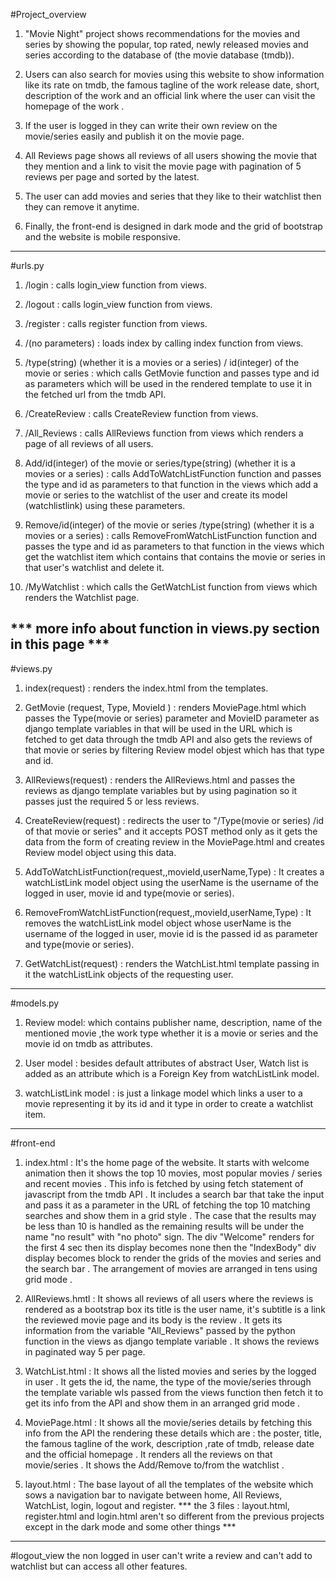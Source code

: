 #Project_overview
1. "Movie Night" project shows recommendations for the movies and series by showing the popular, top rated, newly released movies and series according to the database of (the movie database (tmdb)).

2. Users can also search for movies using this website to show information like its rate on tmdb, the famous tagline of the work release date, short, description of the work and an official link where the user can visit the homepage of the work .

3. If the user is logged in they can write their own review on the movie/series easily and publish it on the movie page.

4. All Reviews page shows all reviews of all users showing the movie that they mention and a link to visit the movie page with pagination of 5 reviews per page and sorted by the latest.

5. The user can add movies and series that they like to their watchlist then they can remove it anytime.

6. Finally, the front-end is designed in dark mode and the grid of bootstrap and the website is mobile responsive.
--------------------------------------------------------------------------------------------
#urls.py
1. /login : calls login_view function from views.

2. /logout : calls login_view function from views.

3. /register : calls register function from views.

4. /(no parameters)  : loads index by calling index function from views.

5. /type(string) (whether it is a movies or a series) / id(integer) of the movie or series :  which calls GetMovie function and passes type and id as parameters which will be  used in the rendered template to use it in the fetched url from the tmdb API.

6. /CreateReview : calls CreateReview function from views.

7. /All_Reviews : calls AllReviews function from views which renders a page of all reviews of all users.

8. Add/id(integer) of the movie or series/type(string) (whether it is a movies or a series) : calls AddToWatchListFunction function and passes the type and id as parameters to that function in the views which add a movie or series to the watchlist of the user and create its model (watchlistlink) using these parameters.

9. Remove/id(integer) of the movie or series /type(string) (whether it is a movies or a series) : calls RemoveFromWatchListFunction function and passes the type and id as parameters to that function in the views which get the watchlist item which contains that contains the movie or series in that user's watchlist and delete it.

10. /MyWatchlist : which calls the GetWatchList function from views which renders the Watchlist page.

*** more info about function in views.py section in this page ***
--------------------------------------------------------------------------------------------
#views.py
1. index(request) : renders the index.html from the templates.

2. GetMovie (request, Type, MovieId ) : renders MoviePage.html which passes the Type(movie or series) parameter and MovieID parameter as django template variables in that will be used in the URL which is fetched to get data through the tmdb API and also gets the reviews of that movie or series by filtering Review model objest which has that type and id.

3. AllReviews(request) : renders the AllReviews.html and passes the reviews as django template variables but by using pagination so it passes just the required 5 or less reviews.

4. CreateReview(request) : redirects the user to "/Type(movie or series) /id of that movie or series" and it accepts POST method only as it gets the data from the form of creating review in the MoviePage.html and creates Review model object using this data.

5. AddToWatchListFunction(request,,movieId,userName,Type) : It creates a watchListLink model object using the userName is the username of the logged in user, movie id and type(movie or series).

5. RemoveFromWatchListFunction(request,,movieId,userName,Type) : It removes the watchListLink model object whose userName is the username of the logged in user, movie id is the passed id as parameter and type(movie or series).

6. GetWatchList(request) : renders the WatchList.html template passing in it the watchListLink objects of the requesting user.
--------------------------------------------------------------------------------------------
#models.py
1. Review model: which contains publisher name, description, name of the mentioned movie ,the work type whether it is a movie or series and the movie id on tmdb as attributes.

2. User model : besides default attributes of abstract User, Watch list is added as an attribute which is a Foreign Key from watchListLink model.

3. watchListLink model : is just a linkage model which links a user to a movie representing it by its id and it type in order to create a watchlist item.
--------------------------------------------------------------------------------------------
#front-end
1. index.html : It's the home page of the website. It starts with welcome animation then it shows the top 10 movies, most popular movies / series and recent movies . This info is fetched by using fetch statement of javascript from the tmdb API . It includes a search bar that take the input and pass it as a parameter in the URL of fetching the top 10 matching searches and show them in a grid style . The case that the results may be less than 10 is handled as the remaining results will be under the name "no result" with "no photo" sign. The div "Welcome" renders for the first 4 sec then its display becomes none then the "IndexBody" div display becomes block to render the grids of the movies and series and the search bar .  The arrangement of movies are arranged in tens using grid mode .

2. AllReviews.hmtl : It shows all reviews of all users where the reviews is rendered as a bootstrap box its title is the user name, it's subtitle is a link the reviewed movie page and its body is the review . It gets its information from the variable "All_Reviews" passed by the python function in the views as django template variable . It shows the reviews in paginated way 5 per page.

3. WatchList.html : It shows all the listed movies and series by the logged in user . It gets the id, the name, the type of the movie/series through the template variable wls passed from the views function then fetch it to get its info from the API and show them  in an arranged grid mode .

4. MoviePage.html : It shows all the movie/series details by fetching this info from the API the rendering these details which are : the poster, title, the famous tagline of the work, description ,rate of tmdb, release date and the official homepage . It renders all the reviews on that movie/series . It shows the Add/Remove to/from the watchlist .

5. layout.html : The base layout of all the templates of the website which sows a navigation bar to navigate between home, All Reviews, WatchList, login, logout and register.
*** the 3 files : layout.html, register.html and login.html aren't so different from the previous projects except in the dark mode and some other things ***
--------------------------------------------------------------------------------------------
#logout_view
the non logged in user can't write a review and can't add to watchlist but can access all other features.
